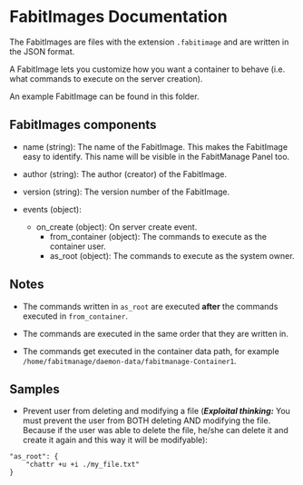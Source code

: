 # FabitImages Documentation
The FabitImages are files with the extension `.fabitimage` and are written in the JSON format.

A FabitImage lets you customize how you want a container to behave (i.e. what commands to execute on the server creation).

An example FabitImage can be found in this folder.

## FabitImages components
- name (string): The name of the FabitImage. This makes the FabitImage easy to identify. This name will be visible in the FabitManage Panel too.

- author (string): The author (creator) of the FabitImage.

- version (string): The version number of the FabitImage.

- events (object):
  - on_create (object): On server create event.
    - from_container (object): The commands to execute as the container user.
    - as_root (object): The commands to execute as the system owner.
    
## Notes
- The commands written in `as_root` are executed **after** the commands executed in `from_container`.

- The commands are executed in the same order that they are written in.

- The commands get executed in the container data path, for example `/home/fabitmanage/daemon-data/fabitmanage-Container1`.

## Samples
- Prevent user from deleting and modifying a file (***Exploital thinking:*** You must prevent the user from BOTH deleting AND modifying the file. Because if the user was able to delete the file, he/she can delete it and create it again and this way it will be modifyable):

```
"as_root": {
    "chattr +u +i ./my_file.txt"         
}
```